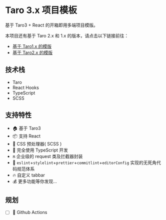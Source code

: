 # Taro 3.x 项目模板

基于 Taro3 + React 的开箱即用多端项目模版。

本项目还有基于 Taro 2.x 和 1.x 的版本，请点击以下链接前往：

- [基于 Taro1.x 的模版](https://github.com/lexmin0412/taro-template/tree/1.x)
- [基于 Taro2.x 的模版](https://github.com/lexmin0412/taro-template/tree/2.x)

## 技术栈

- Taro
- React Hooks
- TypeScript
- SCSS

## 支持特性

- 🏠 基于 Taro3
- 📦 支持 React
- 🐑 CSS 预处理器( SCSS )
- 🥣 完全使用 TypeScript 开发
- 🔛 企业级的 request 类及拦截器封装
- 👮 `eslint`+`stylelint`+`prettier`+`commitlint`+`editorConfig` 实现的无死角代码规范体系
- 🔥 自定义 tabbar
- 💰 更多功能等你发现...

## 规划

- [ ] 🐘 Github Actions
